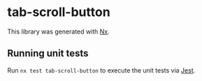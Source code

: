 # tab-scroll-button

This library was generated with [Nx](https://nx.dev).

## Running unit tests

Run `nx test tab-scroll-button` to execute the unit tests via [Jest](https://jestjs.io).
